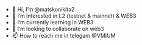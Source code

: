 - 👋 Hi, I’m @matskonikita2
- 👀 I’m interested in L2 (testnet & mainnet) & WEB3
- 🌱 I’m currently learning in WEB3
- 💞️ I’m looking to collaborate on web3
- 📫 How to reach me in telegam @VMIUM

<!---
matskonikita2/matskonikita2 is a ✨ special ✨ repository because its `README.md` (this file) appears on your GitHub profile.
You can click the Preview link to take a look at your changes.
--->
